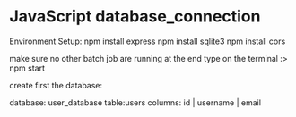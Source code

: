 # JavaScript database_connection

Environment Setup:
npm install express
npm install sqlite3
npm install cors

make sure no other batch job are running
at the end type on the terminal :> npm start

create first the database:

database: user_database
table:users
columns:
id | username | email
